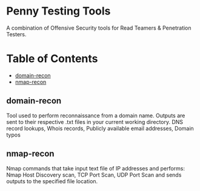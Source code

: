 # Penny Testing Tools
A combination of Offensive Security tools for Read Teamers & Penetration Testers.

Table of Contents  
=================
 * [domain-recon](#domain-recon) 
 * [nmap-recon](#nmap-recon) 

## domain-recon
Tool used to perform reconnaissance from a domain name. Outputs are sent to their respective .txt files in your current working directory.
DNS record lookups, Whois records, Publicly available email addresses, Domain typos

## nmap-recon
Nmap commands that take input text file of IP addresses and performs: Nmap Host Discovery scan, TCP Port Scan, UDP Port Scan and sends outputs to the specified file location. 

